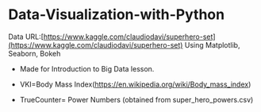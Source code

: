 # Data-Visualization-with-Python
Data URL:[https://www.kaggle.com/claudiodavi/superhero-set](https://www.kaggle.com/claudiodavi/superhero-set)
Using Matplotlib, Seaborn, Bokeh
* Made for Introduction to Big Data lesson.

* VKI=Body Mass Index(https://en.wikipedia.org/wiki/Body_mass_index)

* TrueCounter= Power Numbers (obtained from super_hero_powers.csv) 

